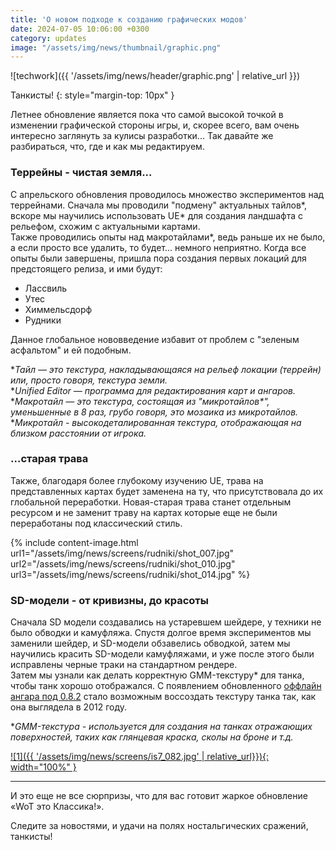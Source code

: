 ```yaml
---
title: 'О новом подходе к созданию графических модов' 
date: 2024-07-05 10:06:00 +0300
category: updates
image: "/assets/img/news/thumbnail/graphic.png"
---
```

<p style="display: none">В предстоящим обновлении мы капитально изменим подход к созданию графических модов. И вот как это выглядит с нашей стороны.</p>

![techwork]({{ '/assets/img/news/header/graphic.png' | relative_url }})

Танкисты!
{: style="margin-top: 10px" }

Летнее обновление является пока что самой высокой точкой в изменении графической стороны игры, и, скорее всего, вам очень интересно заглянуть за кулисы разработки... Так давайте же разбираться, что, где и как мы редактируем.

### Террейны - чистая земля...

С апрельского обновления проводилось множество экспериментов над террейнами. Сначала мы проводили "подмену" актуальных тайлов\*, вскоре мы научились использовать UE\* для создания ландшафта с рельефом, схожим с актуальными картами.  
Также проводились опыты над макротайлами*, ведь раньше их не было, а если просто все удалить, то будет... немного неприятно. Когда все опыты были завершены, пришла пора создания первых локаций для предстоящего релиза, и ими будут:
- Лассвиль
- Утес
- Химмельсдорф
- Рудники

Данное глобальное нововведение избавит от проблем с "зеленым асфальтом" и ей подобным.

**Тайл — это текстура, накладывающаяся на рельеф локации (террейн) или, просто говоря, текстура земли.*  
**Unified Editor — программа для редактирования карт и ангаров.*  
**Макротайл — это текстура, состоящая из "микротайлов\*", уменьшенные в 8 раз, грубо говоря, это мозаика из микротайлов.*  
**Микротайл - высокодеталированная текстура, отображающая на близком расстоянии от игрока.*

### ...старая трава

Также, благодаря более глубокому изучению UE, трава на представленных картах будет заменена на ту, что присутствовала до их глобальной переработки. Новая-старая трава станет отдельным ресурсом и не заменит траву на картах которые еще не были переработаны под классический стиль.

{% include content-image.html url1="/assets/img/news/screens/rudniki/shot_007.jpg" url2="/assets/img/news/screens/rudniki/shot_010.jpg" url3="/assets/img/news/screens/rudniki/shot_014.jpg" %}

### SD-модели - от кривизны, до красоты

Сначала SD модели создавались на устаревшем шейдере, у техники не было обводки и камуфляжа. Спустя долгое время экспериментов мы заменили шейдер, и SD-модели обзавелись обводкой, затем мы научились красить SD-модели камуфляжами, и уже после этого были исправлены черные траки на стандартном рендере.  
Затем мы узнали как делать корректную GMM-текстуру* для танка, чтобы танк хорошо отображался. С появлением обновленного [оффлайн ангара под 0.8.2](https://kr.cm/f/t/80135/) стало возможным воссоздать текстуру танка так, как она выглядела в 2012 году.

**GMM-текстура - используется для создания на танках отражающих поверхностей, таких как глянцевая краска, сколы на броне и т.д.*

[![1]({{ '/assets/img/news/screens/is7_082.jpg' | relative_url}}){: width="100%" }](/assets/img/news/screens/is7_082.jpg)

---

И это еще не все сюрпризы, что для вас готовит жаркое обновление «WoT это Классика!».

Следите за новостями, и удачи на полях ностальгических сражений, танкисты!